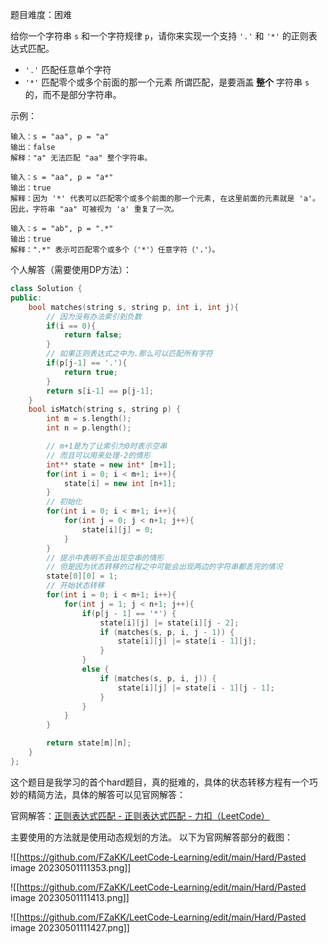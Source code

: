 
题目难度：困难

给你一个字符串 `s` 和一个字符规律 `p`，请你来实现一个支持 `'.'` 和 `'*'` 的正则表达式匹配。
-   `'.'` 匹配任意单个字符
-   `'*'` 匹配零个或多个前面的那一个元素
所谓匹配，是要涵盖 **整个** 字符串 `s`的，而不是部分字符串。

示例：
```
输入：s = "aa", p = "a"
输出：false
解释："a" 无法匹配 "aa" 整个字符串。

输入：s = "aa", p = "a*"
输出：true
解释：因为 '*' 代表可以匹配零个或多个前面的那一个元素, 在这里前面的元素就是 'a'。因此，字符串 "aa" 可被视为 'a' 重复了一次。

输入：s = "ab", p = ".*"
输出：true
解释：".*" 表示可匹配零个或多个（'*'）任意字符（'.'）。
```

个人解答（需要使用DP方法）：
```C++
class Solution {
public:
    bool matches(string s, string p, int i, int j){
        // 因为没有办法索引到负数
        if(i == 0){
            return false;
        }
        // 如果正则表达式之中为.那么可以匹配所有字符
        if(p[j-1] == '.'){
            return true;
        }
        return s[i-1] == p[j-1];
    }
    bool isMatch(string s, string p) {
        int m = s.length();
        int n = p.length();

        // m+1是为了让索引为0时表示空串
        // 而且可以用来处理-2的情形
        int** state = new int* [m+1];
        for(int i = 0; i < m+1; i++){
            state[i] = new int [n+1];
        }
        // 初始化
        for(int i = 0; i < m+1; i++){
            for(int j = 0; j < n+1; j++){
                state[i][j] = 0;
            }
        }
        // 提示中表明不会出现空串的情形
        // 但是因为状态转移的过程之中可能会出现两边的字符串都丢完的情况
        state[0][0] = 1;
        // 开始状态转移
        for(int i = 0; i < m+1; i++){
            for(int j = 1; j < n+1; j++){
                if(p[j - 1] == '*') {
                    state[i][j] |= state[i][j - 2];
                    if (matches(s, p, i, j - 1)) {
                        state[i][j] |= state[i - 1][j];
                    }
                }
                else {
                    if (matches(s, p, i, j)) {
                        state[i][j] |= state[i - 1][j - 1];
                    }
                }
            }
        }

        return state[m][n];
    }
};
```

这个题目是我学习的首个hard题目，真的挺难的，具体的状态转移方程有一个巧妙的精简方法，具体的解答可以见官网解答：

官网解答：[正则表达式匹配 - 正则表达式匹配 - 力扣（LeetCode）](https://leetcode.cn/problems/regular-expression-matching/solution/zheng-ze-biao-da-shi-pi-pei-by-leetcode-solution/)

主要使用的方法就是使用动态规划的方法。
以下为官网解答部分的截图：

![[https://github.com/FZaKK/LeetCode-Learning/edit/main/Hard/Pasted image 20230501111353.png]]

![[https://github.com/FZaKK/LeetCode-Learning/edit/main/Hard/Pasted image 20230501111413.png]]

![[https://github.com/FZaKK/LeetCode-Learning/edit/main/Hard/Pasted image 20230501111427.png]]
